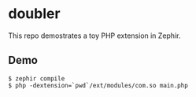 # doubler

This repo demostrates a toy PHP extension in Zephir.

## Demo

```
$ zephir compile
$ php -dextension=`pwd`/ext/modules/com.so main.php
```
